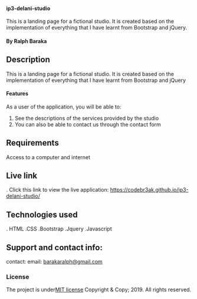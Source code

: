 #### ip3-delani-studio
This is  a landing page for a fictional studio. It is created based on the implementation of everything that I have learnt from Bootstrap and jQuery.

#### By Ralph Baraka

## Description
This is a landing page for a fictional studio. It is created based on the implementation of everything that I have learnt from Bootstrap and jQuery

#### Features
As a user of the application, you will be able to:
1. See the descriptions of the services provided by the studio 
2. You can also be able to contact us through the contact form

## Requirements 
Access to a computer and internet 

## Live link 
. Click this link to view the live application: https://codebr3ak.github.io/ip3-delani-studio/

## Technologies used 
. HTML 
.CSS 
.Bootstrap
.Jquery
.Javascript


## Support and contact info:
contact: email: barakaralph@gmail.com

### License
The project is under[MIT license](https://github.com/calvince/Delani-Studio/blob/master/LICENSE)
Copyright & Copy; 2019. All rights reserved.
